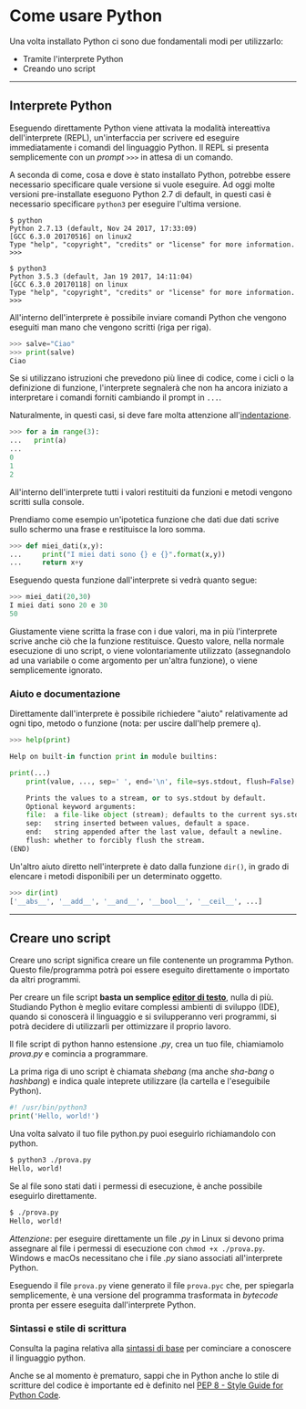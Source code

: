 # Come usare Python

Una volta installato Python ci sono due fondamentali modi per utilizzarlo:

* Tramite l'interprete Python
* Creando uno script

---

## Interprete Python

Eseguendo direttamente Python viene attivata la modalità intereattiva dell'interprete (REPL), un'interfaccia per scrivere ed eseguire immediatamente i comandi del linguaggio Python. Il REPL si presenta semplicemente con un _prompt_ `>>>` in attesa di un comando.

A seconda di come, cosa e dove è stato installato Python, potrebbe essere necessario specificare quale versione si vuole eseguire. Ad oggi molte versioni pre-installate eseguono Python 2.7 di default, in questi casi è necessario specificare `python3` per eseguire l'ultima versione.

```
$ python
Python 2.7.13 (default, Nov 24 2017, 17:33:09)
[GCC 6.3.0 20170516] on linux2
Type "help", "copyright", "credits" or "license" for more information.
>>>
```

```
$ python3
Python 3.5.3 (default, Jan 19 2017, 14:11:04)
[GCC 6.3.0 20170118] on linux
Type "help", "copyright", "credits" or "license" for more information.
>>>
```

All'interno dell'interprete è possibile inviare comandi Python che vengono eseguiti man mano che vengono scritti (riga per riga).

```python
>>> salve="Ciao"
>>> print(salve)
Ciao
```

Se si utilizzano istruzioni che prevedono più linee di codice, come i cicli o la definizione di funzione, l'interprete segnalerà che non ha ancora iniziato a interpretare i comandi forniti cambiando il prompt in `...`.

Naturalmente, in questi casi, si deve fare molta attenzione all'[indentazione](11_Syntax.md#indentazione).

```python
>>> for a in range(3):
...   print(a)
...
0
1
2
```

All'interno dell'interprete tutti i valori restituiti da funzioni e metodi vengono scritti sulla console.

Prendiamo come esempio un'ipotetica funzione che dati due dati scrive sullo schermo una frase e restituisce la loro somma.

```python
>>> def miei_dati(x,y):
...     print("I miei dati sono {} e {}".format(x,y))
...     return x+y
```

Eseguendo questa funzione dall'interprete si vedrà quanto segue:

```python
>>> miei_dati(20,30)
I miei dati sono 20 e 30
50
```

Giustamente viene scritta la frase con i due valori, ma in più l'interprete scrive anche ciò che la funzione restituisce.
Questo valore, nella normale esecuzione di uno script, o viene volontariamente utilizzato (assegnandolo ad una variabile o come argomento per un'altra funzione), o viene semplicemente ignorato. 


### Aiuto e documentazione 

Direttamente dall'interprete è possibile richiedere "aiuto" relativamente ad ogni tipo, metodo o funzione (nota: per uscire dall'help premere `q`).

```python
>>> help(print)

Help on built-in function print in module builtins:

print(...)
    print(value, ..., sep=' ', end='\n', file=sys.stdout, flush=False)

    Prints the values to a stream, or to sys.stdout by default.
    Optional keyword arguments:
    file:  a file-like object (stream); defaults to the current sys.stdout.
    sep:   string inserted between values, default a space.
    end:   string appended after the last value, default a newline.
    flush: whether to forcibly flush the stream.
(END)

```

Un'altro aiuto diretto nell'interprete è dato dalla funzione `dir()`, in grado di elencare i metodi disponibili per un determinato oggetto.

```python
>>> dir(int)
['__abs__', '__add__', '__and__', '__bool__', '__ceil__', ...]
```

---

## Creare uno script

Creare uno script significa creare un file contenente un programma Python. Questo file/programma potrà poi essere eseguito direttamente o importato da altri programmi.

Per creare un file script **basta un semplice [editor di testo](05_Development_Environment.md)**, nulla di più. Studiando Python è meglio evitare complessi ambienti di sviluppo (IDE), quando si conoscerà il linguaggio e si svilupperanno veri programmi, si potrà decidere di utilizzarli per ottimizzare il proprio lavoro.

Il file script di python hanno estensione _.py_, crea un tuo file, chiamiamolo _prova.py_ e comincia a programmare.

La prima riga di uno script è chiamata _shebang_ (ma anche _sha-bang_ o _hashbang_) e indica quale inteprete utilizzare (la cartella e l'eseguibile Python).

```python
#! /usr/bin/python3
print('Hello, world!')
```

Una volta salvato il tuo file python.py puoi eseguirlo richiamandolo con python.

```bash
$ python3 ./prova.py
Hello, world!
```

Se al file sono stati dati i permessi di esecuzione, è anche possibile eseguirlo direttamente.

```bash
$ ./prova.py
Hello, world!
```

*Attenzione*: per eseguire direttamente un file _.py_ in Linux si devono prima assegnare al file i permessi di esecuzione con `chmod +x ./prova.py`. Windows e macOs necessitano che i file _.py_ siano associati all'interprete Python.

Eseguendo il file `prova.py` viene generato il file `prova.pyc` che, per spiegarla semplicemente, è una versione del programma trasformata in _bytecode_ pronta per essere eseguita dall'interprete Python.

### Sintassi e stile di scrittura

Consulta la pagina relativa alla [sintassi di base](11_Syntax.md) per cominciare a conoscere il linguaggio python.

Anche se al momento è prematuro, sappi che in Python anche lo stile di scritture del codice è importante ed è definito nel [PEP 8 - Style Guide for Python Code](https://www.python.org/dev/peps/pep-0008/).

